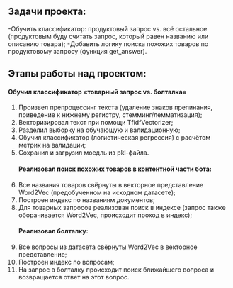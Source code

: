 ## Задачи проекта:
-Обучить классификатор: продуктовый запрос vs. всё остальное (продуктовым буду считать запрос, который равен названию или описанию товара);
-Добавить логику поиска похожих товаров по продуктовому запросу (функция get_answer).

## Этапы работы над проектом: 
   #### Обучил классификатор «товарный запрос vs. болталка»
1. Произвел препроцессинг текста (удаление знаков препинания, приведение к нижнему регистру, стемминг/лемматизация);
2. Векторизировал текст при помощи TfidfVectorizer;
3. Разделил выборку на обучающую и валидационную;
4. Обучил классификатор (логистическая регрессия) с расчётом метрик на валидации;
5. Сохранил и загрузил моедль из pkl-файла.
   #### Реализовал поиск похожих товаров в контентной части бота:
1. Все названия товаров свёрнуты в векторное представление Word2Vec (предобученном на исходном датасете);
2. Построен индекс по названиям документов;
3. Для товарных запросов реализован поиск в индексе (запрос также оборачивается Word2Vec, происходит проход в индекс);
   #### Реализовал болталку:
1. Все вопросы из датасета свёрнуты Word2Vec в векторное представление;
2. Построен индекс по вопросам;
3. На запрос в болталку происходит поиск ближайшего вопроса и возвращается ответ на этот вопрос.